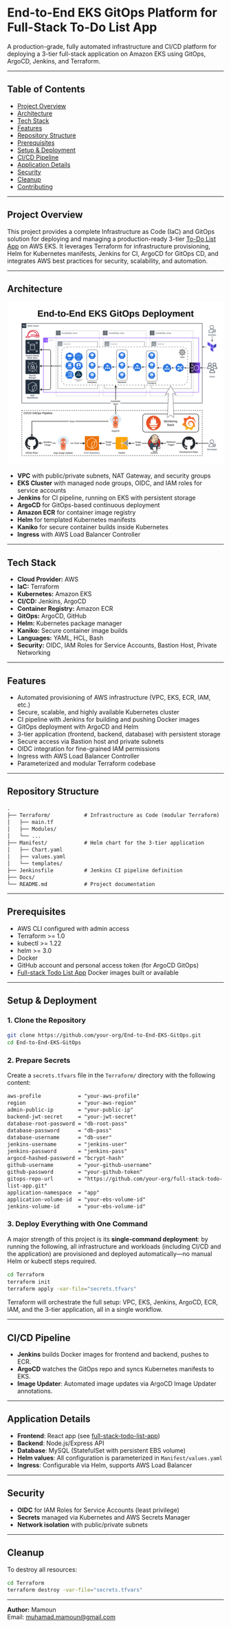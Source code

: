 # End-to-End EKS GitOps Platform for Full-Stack To-Do List App

A production-grade, fully automated infrastructure and CI/CD platform for deploying a 3-tier full-stack application on Amazon EKS using GitOps, ArgoCD, Jenkins, and Terraform.

---

## Table of Contents

- [Project Overview](#project-overview)
- [Architecture](#architecture)
- [Tech Stack](#tech-stack)
- [Features](#features)
- [Repository Structure](#repository-structure)
- [Prerequisites](#prerequisites)
- [Setup & Deployment](#setup--deployment)
- [CI/CD Pipeline](#cicd-pipeline)
- [Application Details](#application-details)
- [Security](#security)
- [Cleanup](#cleanup)
- [Contributing](#contributing)

---

## Project Overview

This project provides a complete Infrastructure as Code (IaC) and GitOps solution for deploying and managing a production-ready 3-tier [To-Do List App](https://github.com/muhamad-mamoun/full-stack-todo-list-app.git) on AWS EKS. It leverages Terraform for infrastructure provisioning, Helm for Kubernetes manifests, Jenkins for CI, ArgoCD for GitOps CD, and integrates AWS best practices for security, scalability, and automation.

---

## Architecture

![Project Architecture](./Docs/architecture.png)

- **VPC** with public/private subnets, NAT Gateway, and security groups
- **EKS Cluster** with managed node groups, OIDC, and IAM roles for service accounts
- **Jenkins** for CI pipeline, running on EKS with persistent storage
- **ArgoCD** for GitOps-based continuous deployment
- **Amazon ECR** for container image registry
- **Helm** for templated Kubernetes manifests
- **Kaniko** for secure container builds inside Kubernetes
- **Ingress** with AWS Load Balancer Controller

---

## Tech Stack

- **Cloud Provider:** AWS
- **IaC:** Terraform
- **Kubernetes:** Amazon EKS
- **CI/CD:** Jenkins, ArgoCD
- **Container Registry:** Amazon ECR
- **GitOps:** ArgoCD, GitHub
- **Helm:** Kubernetes package manager
- **Kaniko:** Secure container image builds
- **Languages:** YAML, HCL, Bash
- **Security:** OIDC, IAM Roles for Service Accounts, Bastion Host, Private Networking

---

## Features

- Automated provisioning of AWS infrastructure (VPC, EKS, ECR, IAM, etc.)
- Secure, scalable, and highly available Kubernetes cluster
- CI pipeline with Jenkins for building and pushing Docker images
- GitOps deployment with ArgoCD and Helm
- 3-tier application (frontend, backend, database) with persistent storage
- Secure access via Bastion host and private subnets
- OIDC integration for fine-grained IAM permissions
- Ingress with AWS Load Balancer Controller
- Parameterized and modular Terraform codebase

---

## Repository Structure

```
.
├── Terraform/           # Infrastructure as Code (modular Terraform)
│   ├── main.tf
│   ├── Modules/
│   └── ...
├── Manifest/            # Helm chart for the 3-tier application
│   ├── Chart.yaml
│   ├── values.yaml
│   └── templates/
├── Jenkinsfile          # Jenkins CI pipeline definition
├── Docs/
└── README.md            # Project documentation
```

---

## Prerequisites

- AWS CLI configured with admin access
- Terraform >= 1.0
- kubectl >= 1.22
- helm >= 3.0
- Docker
- GitHub account and personal access token (for ArgoCD GitOps)
- [Full-stack Todo List App](https://github.com/muhamad-mamoun/full-stack-todo-list-app.git) Docker images built or available

---

## Setup & Deployment

### 1. Clone the Repository

```bash
git clone https://github.com/your-org/End-to-End-EKS-GitOps.git
cd End-to-End-EKS-GitOps
```

### 2. Prepare Secrets

Create a `secrets.tfvars` file in the `Terraform/` directory with the following content:

```hcl
aws-profile            = "your-aws-profile"
region                 = "your-aws-region"
admin-public-ip        = "your-public-ip"
backend-jwt-secret     = "your-jwt-secret"
database-root-password = "db-root-pass"
database-password      = "db-pass"
database-username      = "db-user"
jenkins-username       = "jenkins-user"
jenkins-password       = "jenkins-pass"
argocd-hashed-password = "bcrypt-hash"
github-username        = "your-github-username"
github-password        = "your-github-token"
gitops-repo-url        = "https://github.com/your-org/full-stack-todo-list-app.git"
application-namespace  = "app"
application-volume-id  = "your-ebs-volume-id"
jenkins-volume-id      = "your-ebs-volume-id"
```

### 3. Deploy Everything with One Command

A major strength of this project is its **single-command deployment**: by running the following, all infrastructure and workloads (including CI/CD and the application) are provisioned and deployed automatically—no manual Helm or kubectl steps required.

```bash
cd Terraform
terraform init
terraform apply -var-file="secrets.tfvars"
```

Terraform will orchestrate the full setup: VPC, EKS, Jenkins, ArgoCD, ECR, IAM, and the 3-tier application, all in a single workflow.

---

## CI/CD Pipeline

- **Jenkins** builds Docker images for frontend and backend, pushes to ECR.
- **ArgoCD** watches the GitOps repo and syncs Kubernetes manifests to EKS.
- **Image Updater**: Automated image updates via ArgoCD Image Updater annotations.

---

## Application Details

- **Frontend**: React app (see [full-stack-todo-list-app](https://github.com/muhamad-mamoun/full-stack-todo-list-app.git))
- **Backend**: Node.js/Express API
- **Database**: MySQL (StatefulSet with persistent EBS volume)
- **Helm values**: All configuration is parameterized in `Manifest/values.yaml`
- **Ingress**: Configurable via Helm, supports AWS Load Balancer

---

## Security

- **OIDC** for IAM Roles for Service Accounts (least privilege)
- **Secrets** managed via Kubernetes and AWS Secrets Manager
- **Network isolation** with public/private subnets

---

## Cleanup

To destroy all resources:

```bash
cd Terraform
terraform destroy -var-file="secrets.tfvars"
```

---

**Author:** Mamoun  
Email: muhamad.mamoun@gmail.com
